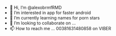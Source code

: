 - 👋 Hi, I’m @alexobrmfRMD
- 👀 I’m interested in app for faster android
- 🌱 I’m currently learning names for porn stars
- 💞️ I’m looking to collaborate on ...
- 📫 How to reach me ...
00381631480858 on VIBER
<!---
alexobrmfRMD/alexobrmfRMD is a ✨ special ✨ repository because its `README.md` (this file) appears on your GitHub profile.
You can click the Preview link to take a look at your changes.
--->

